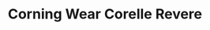 ---
title: "Corning Wear Corelle Revere"
url: /williamsburg/corning-wear-corelle-revere/
shop: Küchen
---